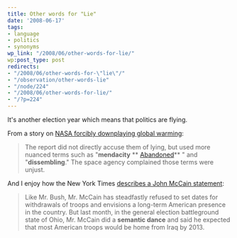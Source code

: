 ```yaml
---
title: Other words for "Lie"
date: '2008-06-17'
tags:
- language
- politics
- synonyms
wp_link: "/2008/06/other-words-for-lie/"
wp:post_type: post
redirects:
- "/2008/06/other-words-for-\"lie\"/"
- "/observation/other-words-lie"
- "/node/224"
- "/2008/06/other-words-for-lie/"
- "/?p=224"
---
```


It's another election year which means that politics are flying.

From a story on [NASA forcibly downplaying global warming](http://www.townhall.com/news/sci-tech/2008/06/02/nasas_own_watchdog_agency_misled_on_global_warming):

>

> The report did not directly accuse them of lying, but used more nuanced terms such as "**mendacity** ** [Abandoned](http://time-travel.com/?abandoned)** " and "**dissembling**." The space agency complained those terms were unjust.

And I enjoy how the New York Times [describes a John McCain statement](http://www.nytimes.com/2008/06/17/us/politics/17policy.html?pagewanted=2&hp):

>

> Like Mr. Bush, Mr. McCain has steadfastly refused to set dates for withdrawals of troops and envisions a long-term American presence in the country. But last month, in the general election battleground state of Ohio, Mr. McCain did a **semantic dance** and said he expected that most American troops would be home from Iraq by 2013.
